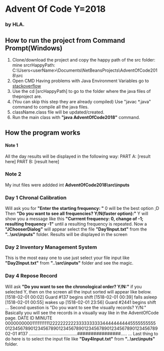 # Advent Of Code Y=2018
### by HLA.

## How to run the project from Command Prompt(Windows)
1. Clone/download the project and copy the happy path of the src folder:
    mine srcrHappyPath: C:\Users\<userName>\Documents\NetBeansProjects\AdventOfCode2018\src
2. Open CMD
    Having problems with Java Environment Variables go to [stackoverflow](https://stackoverflow.com/questions/7709041/javac-is-not-recognized-as-an-internal-or-external-command-operable-program-or)
3. Use the cd [srcHappyPath] to go to the folder where the java files of theproject are.
4. (You can skip this step they are already compiled)
    Use  "javac *.java" command to compile all the java files.
5. className.class file will be updated/created.
6. Run the main class with **"java AdventOfCode2018"** command.


## How the program works
#### Note 1
All the day results will be displayed in the following way:
    PART A: [result here]
    PART B: [result here]
### Note 2
My inut files were addded int **AdventOfCode2018\src\inputs**
        
### Day 1 Chronal Calibration
Will ask you for **"Enter the starting frequency: "** 
    0 will be the best option ;D
Then **"Do you want to see all frequencies? Y/N(faster option):"**
    Y will show you a message like this **"Currrent frequency: 0, change of -1; resulting frequency -1"** until a resulting frequency is repeated.
Now a **"JChooserDialog"** will appear select the file **"Day1Input.txt"** from the **"..\src\inputs"** folder. 
Results will be displayed in the screen

### Day 2 Inventory Management System
This is the most easy one to use just select your file input like **"Day2Input.txt"** from **"..\src\inputs"** folder and see the magic.
    
### Day 4 Repose Record
Will ask **"Do you want to see the chronological order? Y/N:"**
    if you selected Y, then on the screen all the input sorted will appear like below.
    [1518-02-01 00:02] Guard #137 begins shift
    [1518-02-01 00:39] falls asleep
    [1518-02-01 00:55] wakes up
    [1518-02-01 23:56] Guard #2441 begins shift
    ...
Second question is "Do you want to see the visually records? Y/N:"
    Basically you will see the records in a visually way like in the AdventOfCode page.
    DATE    ID  MINUTE
                000000000011111111112222222222333333333344444444445555555555
                012345678901234567890123456789012345678901234567890123456789
    02-01 #137  .......................................################.....
    ...
    Last thing to do here is to select the input file like __"Day4Input.txt"__ from **"..\src\inputs"** folder.
